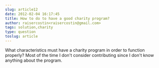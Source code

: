 ```yaml
---
slug: article12
date: 2012-02-04 16:17:45
title: How to do to have a good charity program?
author: raisercostin<raisercostin@gmail.com>
tags: solution,charity
type: question
toslug: article
---
```

<p>What characteristics must have a charity program in order to function properly?
Most of the time I don't consider contributing since I don't know anything about the program.</p>
